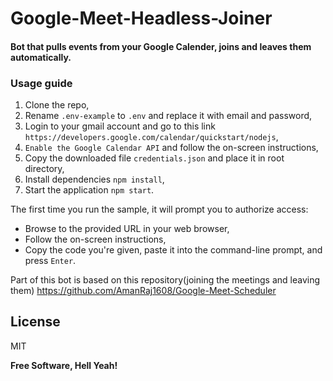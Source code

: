 # Google-Meet-Headless-Joiner

#### Bot that pulls events from your Google Calender, joins and leaves them automatically.


### Usage guide

1. Clone the repo,
2. Rename `.env-example` to `.env` and replace it with email and password,
3. Login to your gmail account and go to this link `https://developers.google.com/calendar/quickstart/nodejs`,
4. `Enable the Google Calendar API` and follow the on-screen instructions,
5. Copy the downloaded file `credentials.json` and place it in root directory,
6. Install dependencies `npm install`,
7. Start the application `npm start`.

The first time you run the sample, it will prompt you to authorize access:

- Browse to the provided URL in your web browser,
- Follow the on-screen instructions,
- Copy the code you're given, paste it into the command-line prompt, and press `Enter`.

Part of this bot is based on this repository\(joining the meetings and leaving them\) https://github.com/AmanRaj1608/Google-Meet-Scheduler

## License

MIT

**Free Software, Hell Yeah!**
